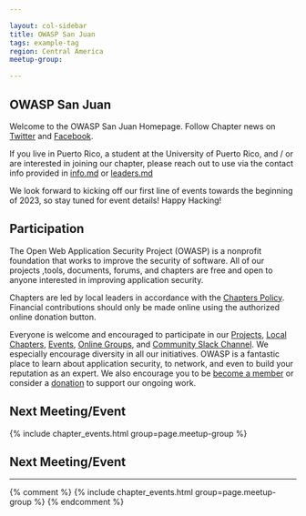 ```yaml
---

layout: col-sidebar
title: OWASP San Juan
tags: example-tag
region: Central America
meetup-group:

---
```


## OWASP San Juan

Welcome to the OWASP San Juan Homepage. Follow Chapter news on [Twitter](https://twitter.com/owaspsanjuan) and [Facebook](https://www.facebook.com/OWASPSanJuan/).

If you live in Puerto Rico, a student at the University of Puerto Rico, and / or are interested in joining our chapter, please reach out to use via the contact info provided in [info.md](https://github.com/OWASP/www-san-juan/info.md) or [leaders.md](https://github.com/OWASP/www-san-juan/leaders.md)

We look forward to kicking off our first line of events towards the beginning of 2023, so stay tuned for event details! Happy Hacking! 

## Participation
The Open Web Application Security Project (OWASP) is a nonprofit foundation that works to improve the security of software. All of our projects ,tools, documents, forums, and chapters are free and open to anyone interested in improving application security. 

Chapters are led by local leaders in accordance with the [Chapters Policy](/www-policy/operational/chapters). Financial contributions should only be made online using the authorized online donation button. 

Everyone is welcome and encouraged to participate in our [Projects](/projects/), [Local Chapters](/chapters/), [Events](/events/), [Online Groups](https://groups.google.com/a/owasp.com/), and [Community Slack Channel](https://owasp.slack.com/). We especially encourage diversity in all our initiatives. OWASP is a fantastic place to learn about application security, to network, and even to build your reputation as an expert. We also encourage you to be [become a member](/membership/) or consider a [donation](/donate/) to support our ongoing work.

Next Meeting/Event <!-- You should keep this section as it will populate your meetup events -->
---------------------
{% include chapter_events.html group=page.meetup-group %}


## Next Meeting/Event
---------------------
{% comment %}
{% include chapter_events.html group=page.meetup-group %}
{% endcomment %}
